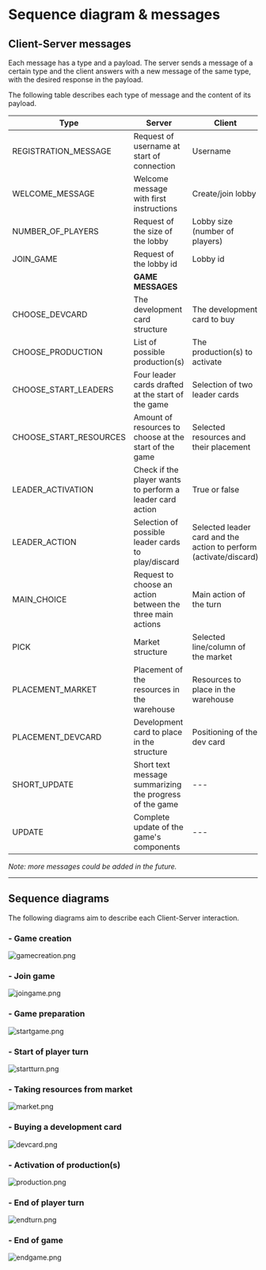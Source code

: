 # Sequence diagram & messages

## Client-Server messages

Each message has a type and a payload. The server sends a message of a certain type and the client answers with a new message of the same type, with the desired response in the payload. 

The following table describes each type of message and the content of its payload.

| Type | Server | Client |
|------|--------|--------|
|REGISTRATION_MESSAGE|Request of username at start of connection|Username|
|WELCOME_MESSAGE|Welcome message with first instructions|Create/join lobby|
|NUMBER_OF_PLAYERS|Request of the size of the lobby|Lobby size (number of players)
|JOIN_GAME|Request of the lobby id|Lobby id|
||**GAME MESSAGES**||
|CHOOSE_DEVCARD|The development card structure|The development card to buy|
|CHOOSE_PRODUCTION|List of possible production(s)|The production(s) to activate|
|CHOOSE_START_LEADERS|Four leader cards drafted at the start of the game|Selection of two leader cards|
|CHOOSE_START_RESOURCES|Amount of resources to choose at the start of the game|Selected resources and their placement|
|LEADER_ACTIVATION|Check if the player wants to perform a leader card action|True or false|
|LEADER_ACTION|Selection of possible leader cards to play/discard|Selected leader card and the action to perform (activate/discard)|
|MAIN_CHOICE|Request to choose an action between the three main actions|Main action of the turn|
|PICK|Market structure|Selected line/column of the market|
|PLACEMENT_MARKET|Placement of the resources in the warehouse|Resources to place in the warehouse|
|PLACEMENT_DEVCARD|Development card to place in the structure|Positioning of the dev card
|SHORT_UPDATE|Short text message summarizing the progress of the game| ---
|UPDATE|Complete update of the game's components|---

_Note: more messages could be added in the future._

---

## Sequence diagrams

The following diagrams aim to describe each Client-Server interaction.

### - Game creation
![gamecreation.png](images/sequence/gamecreation.png)

### - Join game
![joingame.png](images/sequence/joingame.png)

### - Game preparation
![startgame.png](images/sequence/startgame.png)

### - Start of player turn
![startturn.png](images/sequence/startturn.png)

### - Taking resources from market
![market.png](images/sequence/market.png)

### - Buying a development card
![devcard.png](images/sequence/devcard.png)

### - Activation of production(s)
![production.png](images/sequence/production.png)

### - End of player turn
![endturn.png](images/sequence/endturn.png)

### - End of game
![endgame.png](images/sequence/endgame.png)